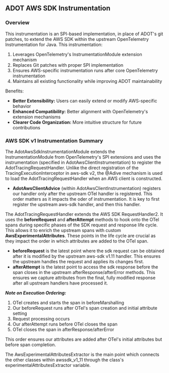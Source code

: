 ## ADOT AWS SDK Instrumentation

### Overview
This instrumentation is an SPI-based implementation, in place of ADOT's git patches, to extend the AWS SDK within the upstream OpenTelemetry Instrumentation for Java. 
This instrumentation:

1. Leverages OpenTelemetry's InstrumentationModule extension mechanism
2. Replaces Git patches with proper SPI implementation
3. Ensures AWS-specific instrumentation runs after core OpenTelemetry instrumentation
4. Maintains all existing functionality while improving ADOT maintainability

Benefits:

- **Better Extensibility:** Users can easily extend or modify AWS-specific behavior
- **Enhanced Compatibility:** Better alignment with OpenTelemetry's extension mechanisms
- **Clearer Code Organization:** More intuitive structure for future contributions

### AWS SDK v1 Instrumentation Summary
The AdotAwsSdkInstrumentationModule extends the InstrumentationModule from OpenTelemetry's SPI extensions and uses the instrumentation (specified in AdotAwsClientInstrumentation) to 
register the AdotTracingRequestHandler. Unlike the direct registration of the TracingExecutionInterceptor in aws-sdk v2, the @Adive mechanism is used to load the AdotTracingRequestHandler when an AWS client is constructed.

- **AdotAwsClientAdvice**  (within AdotAwsClientInstrumentation) registers our handler only after the upstream OTel handler is registered. This order matters as it impacts the oder of instrumentation. It is key to first register the upstream aws-sdk handler, and then this handler.

The AdotTracingRequestHandler extends the AWS SDK RequestHandler2. It uses the **beforeRequest** and **afterAttempt** methods 
to hook onto the OTel spans during specific phases of the SDK request and response life cycle. This allows it to enrich the 
upstream spans with custom **AwsExperimentalAttributes**. These points in the life cycle are crucial as they impact the order in which attributes 
are added to the OTel span.

- **beforeRequest** is the latest point where the sdk request can be obtained after it is modified by the upstream aws-sdk v1.11 handler. This ensures the upstream handles the request and applies its changes first.
- **afterAttempt** is the latest point to access the sdk response before the span closes in the upstream afterResponse/afterError methods. This ensures we capture attributes from the final, fully modified response after all upstream handlers have processed it.

_**Note on Execution Ordering:**_

1. OTel creates and starts the span in beforeMarshalling
2. Our beforeRequest runs after OTel's span creation and initial attribute setting
3. Request processing occurs
4. Our afterAttempt runs before OTel closes the span
5. OTel closes the span in afterResponse/afterError

This order ensures our attributes are added after OTel's initial attributes but before span completion.

The AwsExperimentalAttributesExtractor is the main point which connects the other classes within awssdk_v1_11 
through the class's experimentalAttributesExtractor variable. 

